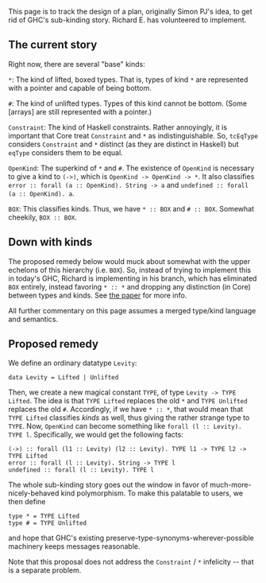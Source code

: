 
This page is to track the design of a plan, originally Simon PJ's idea, to get rid of GHC's sub-kinding story. Richard E. has volunteered to implement.

## The current story


Right now, there are several "base" kinds:

`*`: The kind of lifted, boxed types. That is, types of kind `*` are represented with a pointer and capable of being bottom.

`#`: The kind of unlifted types. Types of this kind cannot be bottom. (Some \[arrays\] are still represented with a pointer.)

`Constraint`: The kind of Haskell constraints. Rather annoyingly, it is important that Core treat `Constraint` and `*` as indistinguishable. So, `tcEqType` considers `Constraint` and `*` distinct (as they are distinct in Haskell) but `eqType` considers them to be equal.

`OpenKind`: The superkind of `*` and `#`. The existence of `OpenKind` is necessary to give a kind to `(->)`, which is `OpenKind -> OpenKind -> *`. It also classifies `error :: forall (a :: OpenKind). String -> a` and `undefined :: forall (a :: OpenKind). a`.

`BOX`: This classifies kinds. Thus, we have `* :: BOX` and `# :: BOX`. Somewhat cheekily, `BOX :: BOX`.

## Down with kinds


The proposed remedy below would muck about somewhat with the upper echelons of this hierarchy (i.e. `BOX`). So, instead of trying to implement this in today's GHC, Richard is implementing in his branch, which has eliminated `BOX` entirely, instead favoring `* :: *` and dropping any distinction (in Core) between types and kinds. See [ the paper](http://www.cis.upenn.edu/~eir/papers/2013/fckinds/fckinds.pdf) for more info.


All further commentary on this page assumes a merged type/kind language and semantics.

## Proposed remedy


We define an ordinary datatype `Levity`:

```wiki
data Levity = Lifted | Unlifted
```


Then, we create a new magical constant `TYPE`, of type `Levity -> TYPE Lifted`. The idea is that `TYPE Lifted` replaces the old `*` and `TYPE Unlifted` replaces the old `#`. Accordingly, if we have `* :: *`, that would mean that `TYPE Lifted` classifies *kinds* as well, thus giving the rather strange type to `TYPE`. Now, `OpenKind` can become something like `forall (l :: Levity). TYPE l`. Specifically, we would get the following facts:
 

```wiki
(->) :: forall (l1 :: Levity) (l2 :: Levity). TYPE l1 -> TYPE l2 -> TYPE Lifted
error :: forall (l :: Levity). String -> TYPE l
undefined :: forall (l :: Levity). TYPE l
```


The whole sub-kinding story goes out the window in favor of much-more-nicely-behaved kind polymorphism. To make this palatable to users, we then define

```wiki
type * = TYPE Lifted
type # = TYPE Unlifted
```


and hope that GHC's existing preserve-type-synonyms-wherever-possible machinery keeps messages reasonable.


Note that this proposal does not address the `Constraint` / `*` infelicity -- that is a separate problem.
